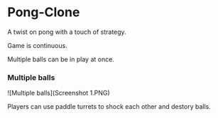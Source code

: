 # Pong-Clone
A twist on pong with a touch of strategy.

Game is continuous.

Multiple balls can be in play at once.

### Multiple balls
![Multiple balls](Screenshot 1.PNG)

Players can use paddle turrets to shock each other and destory balls.
